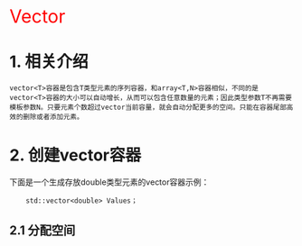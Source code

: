 <font size = 6 color = red>Vector</font>

# 1. 相关介绍  
    vector<T>容器是包含T类型元素的序列容器，和array<T,N>容器相似，不同的是vector<T>容器的大小可以自动增长，从而可以包含任意数量的元素；因此类型参数T不再需要模板参数N。只要元素个数超过vector当前容量，就会自动分配更多的空间。只能在容器尾部高效的删除或者添加元素。

# 2. 创建vector<T>容器
下面是一个生成存放double类型元素的vector<T>容器示例：
```
    std::vector<double> Values；
```

## 2.1 分配空间
